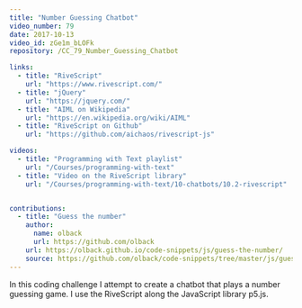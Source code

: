 ```yaml
---
title: "Number Guessing Chatbot"
video_number: 79
date: 2017-10-13
video_id: zGe1m_bLOFk
repository: /CC_79_Number_Guessing_Chatbot

links: 
  - title: "RiveScript"
    url: "https://www.rivescript.com/"
  - title: "jQuery"
    url: "https://jquery.com/"
  - title: "AIML on Wikipedia"
    url: "https://en.wikipedia.org/wiki/AIML"
  - title: "RiveScript on Github"
    url: "https://github.com/aichaos/rivescript-js"

videos:
  - title: "Programming with Text playlist"
    url: "/Courses/programming-with-text"
  - title: "Video on the RiveScript library"
    url: "/Courses/programming-with-text/10-chatbots/10.2-rivescript"


contributions:
  - title: "Guess the number"
    author:
      name: olback
      url: https://github.com/olback
    url: https://olback.github.io/code-snippets/js/guess-the-number/
    source: https://github.com/olback/code-snippets/tree/master/js/guess-the-number
---
```


In this coding challenge I attempt to create a chatbot that plays a number guessing game. I use the RiveScript along the JavaScript library p5.js.
